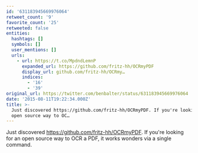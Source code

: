 ```yaml
---
id: '631183945669976064'
retweet_count: '9'
favorite_count: '25'
retweeted: false
entities:
  hashtags: []
  symbols: []
  user_mentions: []
  urls:
    - url: https://t.co/MpdndLemnP
      expanded_url: https://github.com/fritz-hh/OCRmyPDF
      display_url: github.com/fritz-hh/OCRmy…
      indices:
        - '16'
        - '39'
original_url: https://twitter.com/benbalter/status/631183945669976064
date: '2015-08-11T19:22:34.000Z'
title: >-
  Just discovered https://github.com/fritz-hh/OCRmyPDF. If you're looking for an
  open source way to OC…
---
```


Just discovered https://github.com/fritz-hh/OCRmyPDF. If you're looking for an open source way to OCR a PDF, it works wonders via a single command.